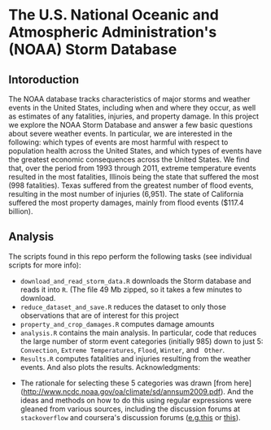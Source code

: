 The U.S. National Oceanic and Atmospheric Administration's (NOAA) Storm Database
========================================================
## Intoroduction
The NOAA database tracks characteristics of major storms and weather events in the United States, including when and where they occur, as well as estimates of any fatalities, injuries, and property damage. In this project we explore the NOAA Storm Database and answer a few basic questions about severe weather events. In particular, we are interested in the following: which types of events are most harmful with respect to population health across the United States, and which types of events have the greatest economic consequences across the United States. We find that, over the period from 1993 through 2011, extreme temperature events resulted in the most fatalities, Illinois being the state that suffered the most (998 fatalities). Texas suffered from the greatest number of flood events, resulting in the most number of injuries (6,951). The state of California suffered the most property damages, mainly from flood events ($117.4 billion).

## Analysis

The scripts found in this repo perform the following tasks (see individual scripts for more info):
- `download_and_read_storm_data.R` downloads the Storm database and reads it into `R`. (The file 49 Mb zipped, so it takes a few minutes to download.
- `reduce_dataset_and_save.R` reduces the dataset to only those observations that are of interest for this project
- `property_and_crop_damages.R` computes damage amounts 
- `analysis.R` contains the main analysis. In particular, code that reduces the large number of storm event categories (initially 985) down to just 5: `Convection`, `Extreme Temperatures`, `Flood`, `Winter`, and ` Other`.
- `Results.R` computes fatalities and injuries resulting from the weather events. And also plots the results.
Acknowledgments:
* The rationale for selecting these 5 categories was drawn [from here] (http://www.ncdc.noaa.gov/oa/climate/sd/annsum2009.pdf). And the ideas and methods on how to do this using regular expressions were gleaned from various sources, including the discussion forums at `stackoverflow` and coursera's discussion forums ([e.g.this](https://class.coursera.org/repdata-002/forum/thread?thread_id=32) or [this](https://class.coursera.org/repdata-002/forum/thread?thread_id=46)).




